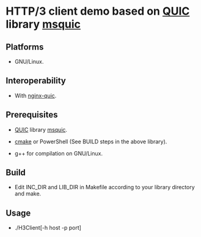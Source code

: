 # HTTP/3 client demo based on [QUIC](https://quicwg.org) library [msquic](https://github.com/microsoft/msquic)

## Platforms

* GNU/Linux.

## Interoperability

* With [nginx-quic](https://hg.nginx.org/nginx-quic).

## Prerequisites

* [QUIC](https://quicwg.org) library [msquic](https://github.com/microsoft/msquic).

* [cmake](https://cmake.org) or PowerShell (See BUILD steps in the above library).

* g++ for compilation on GNU/Linux.

## Build

* Edit INC\_DIR and LIB\_DIR in Makefile according to your library directory and make.

## Usage

* ./H3Client[-h host -p port]
